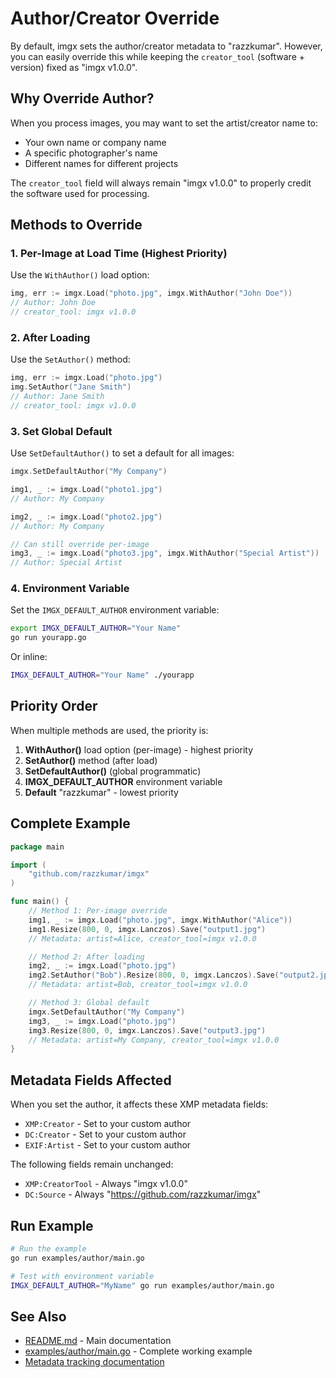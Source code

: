 # Author/Creator Override

By default, imgx sets the author/creator metadata to "razzkumar". However, you can easily override this while keeping the `creator_tool` (software + version) fixed as "imgx v1.0.0".

## Why Override Author?

When you process images, you may want to set the artist/creator name to:
- Your own name or company name
- A specific photographer's name
- Different names for different projects

The `creator_tool` field will always remain "imgx v1.0.0" to properly credit the software used for processing.

## Methods to Override

### 1. Per-Image at Load Time (Highest Priority)

Use the `WithAuthor()` load option:

```go
img, err := imgx.Load("photo.jpg", imgx.WithAuthor("John Doe"))
// Author: John Doe
// creator_tool: imgx v1.0.0
```

### 2. After Loading

Use the `SetAuthor()` method:

```go
img, err := imgx.Load("photo.jpg")
img.SetAuthor("Jane Smith")
// Author: Jane Smith
// creator_tool: imgx v1.0.0
```

### 3. Set Global Default

Use `SetDefaultAuthor()` to set a default for all images:

```go
imgx.SetDefaultAuthor("My Company")

img1, _ := imgx.Load("photo1.jpg")
// Author: My Company

img2, _ := imgx.Load("photo2.jpg")
// Author: My Company

// Can still override per-image
img3, _ := imgx.Load("photo3.jpg", imgx.WithAuthor("Special Artist"))
// Author: Special Artist
```

### 4. Environment Variable

Set the `IMGX_DEFAULT_AUTHOR` environment variable:

```bash
export IMGX_DEFAULT_AUTHOR="Your Name"
go run yourapp.go
```

Or inline:

```bash
IMGX_DEFAULT_AUTHOR="Your Name" ./yourapp
```

## Priority Order

When multiple methods are used, the priority is:

1. **WithAuthor()** load option (per-image) - highest priority
2. **SetAuthor()** method (after load)
3. **SetDefaultAuthor()** (global programmatic)
4. **IMGX_DEFAULT_AUTHOR** environment variable
5. **Default** "razzkumar" - lowest priority

## Complete Example

```go
package main

import (
    "github.com/razzkumar/imgx"
)

func main() {
    // Method 1: Per-image override
    img1, _ := imgx.Load("photo.jpg", imgx.WithAuthor("Alice"))
    img1.Resize(800, 0, imgx.Lanczos).Save("output1.jpg")
    // Metadata: artist=Alice, creator_tool=imgx v1.0.0

    // Method 2: After loading
    img2, _ := imgx.Load("photo.jpg")
    img2.SetAuthor("Bob").Resize(800, 0, imgx.Lanczos).Save("output2.jpg")
    // Metadata: artist=Bob, creator_tool=imgx v1.0.0

    // Method 3: Global default
    imgx.SetDefaultAuthor("My Company")
    img3, _ := imgx.Load("photo.jpg")
    img3.Resize(800, 0, imgx.Lanczos).Save("output3.jpg")
    // Metadata: artist=My Company, creator_tool=imgx v1.0.0
}
```

## Metadata Fields Affected

When you set the author, it affects these XMP metadata fields:
- `XMP:Creator` - Set to your custom author
- `DC:Creator` - Set to your custom author
- `EXIF:Artist` - Set to your custom author

The following fields remain unchanged:
- `XMP:CreatorTool` - Always "imgx v1.0.0"
- `DC:Source` - Always "https://github.com/razzkumar/imgx"

## Run Example

```bash
# Run the example
go run examples/author/main.go

# Test with environment variable
IMGX_DEFAULT_AUTHOR="MyName" go run examples/author/main.go
```

## See Also

- [README.md](README.md) - Main documentation
- [examples/author/main.go](examples/author/main.go) - Complete working example
- [Metadata tracking documentation](README.md#automatic-processing-metadata-tracking)
